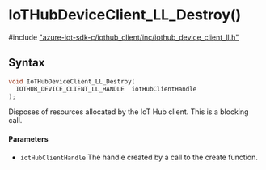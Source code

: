 # IoTHubDeviceClient_LL_Destroy()

\#include ["azure-iot-sdk-c/iothub_client/inc/iothub_device_client_ll.h"](../iot-c-ref-iothub-device-client-ll-h.md)  

## Syntax

```C
void IoTHubDeviceClient_LL_Destroy(
  IOTHUB_DEVICE_CLIENT_LL_HANDLE  iotHubClientHandle
);

```

Disposes of resources allocated by the IoT Hub client. This is a blocking call.

#### Parameters
* `iotHubClientHandle` The handle created by a call to the create function.

